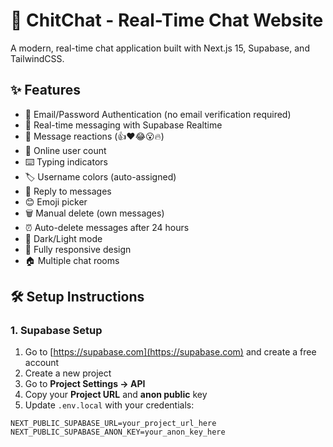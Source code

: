 # 🚀 ChitChat - Real-Time Chat Website

A modern, real-time chat application built with Next.js 15, Supabase, and TailwindCSS.

## ✨ Features

- 🔐 Email/Password Authentication (no email verification required)
- 💬 Real-time messaging with Supabase Realtime
- 🎨 Message reactions (👍❤️😂😮🔥)
- 👥 Online user count
- ⌨️ Typing indicators
- 🏷️ Username colors (auto-assigned)
- 💬 Reply to messages
- 😊 Emoji picker
- 🗑️ Manual delete (own messages)
- ⏰ Auto-delete messages after 24 hours
- 🌙 Dark/Light mode
- 📱 Fully responsive design
- 🏠 Multiple chat rooms

## 🛠️ Setup Instructions

### 1. Supabase Setup

1. Go to [https://supabase.com](https://supabase.com) and create a free account
2. Create a new project
3. Go to **Project Settings → API**
4. Copy your **Project URL** and **anon public** key
5. Update `.env.local` with your credentials:

```env
NEXT_PUBLIC_SUPABASE_URL=your_project_url_here
NEXT_PUBLIC_SUPABASE_ANON_KEY=your_anon_key_here